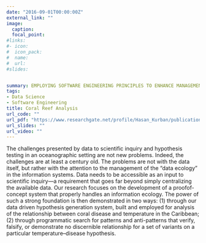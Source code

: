 ```yaml
---
date: "2016-09-01T00:00:00Z"
external_link: ""
image:
  caption: 
  focal_point: 
#links:
#- icon: 
#  icon_pack: 
#  name: 
#  url: 
#slides: 


summary: EMPLOYING SOFTWARE ENGINEERING PRINCIPLES TO ENHANCE MANAGEMENT OF CLIMATOLOGICAL DATASETS FOR CORAL REEF ANALYSIS
tags:
- Data Science
- Software Engineering
title: Coral Reef Analysis
url_code: ""
url_pdf: "https://www.researchgate.net/profile/Hasan_Kurban/publication/334591340_EMPLOYING_SOFTWARE_ENGINEERING_PRINCIPLES_EMPLOYING_SOFTWARE_ENGINEERING_PRINCIPLES_TO_ENHANCE_MANAGEMENT_OF_CLIMATOLOGICAL_DATASETS_FOR_CORAL_REEF_ANALYSIS/links/5d330c3e299bf1995b39a083/EMPLOYING-SOFTWARE-ENGINEERING-PRINCIPLES-EMPLOYING-SOFTWARE-ENGINEERING-PRINCIPLES-TO-ENHANCE-MANAGEMENT-OF-CLIMATOLOGICAL-DATASETS-FOR-CORAL-REEF-ANALYSIS.pdf"
url_slides: ""
url_video: ""
---
```


The challenges presented by data to scientific inquiry and hypothesis testing in an oceanographic setting
are not new problems. Indeed, the challenges are at least a century old. The problems are not with the data itself, but rather with the attention to the management of the “data ecology” in the information systems. Data needs to be accessible as an input to scientific inquiry—a requirement that goes far beyond simply centralizing the available data. Our research focuses on the development of a proofof-concept system that properly handles an information ecology. The power of such a strong foundation is then demonstrated in two ways: (1) through our data driven hypothesis generation system, built and employed for analysis of the relationship between coral disease and temperature in the Caribbean; (2) through programmatic search for patterns and anti-patterns that verify, falsify, or demonstrate no discernible relationship for a set of
variants on a particular temperature–disease hypothesis.
